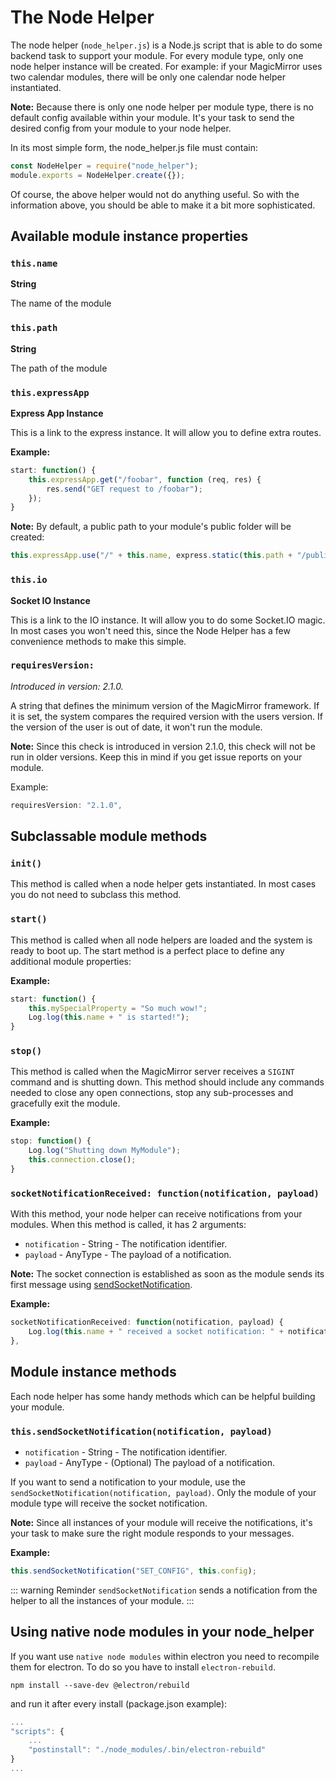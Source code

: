 # The Node Helper

The node helper (`node_helper.js`) is a Node.js script that is able to do some
backend task to support your module. For every module type, only one node helper
instance will be created. For example: if your MagicMirror uses two calendar
modules, there will be only one calendar node helper instantiated.

**Note:** Because there is only one node helper per module type, there is no
default config available within your module. It's your task to send the desired
config from your module to your node helper.

In its most simple form, the node_helper.js file must contain:

```javascript
const NodeHelper = require("node_helper");
module.exports = NodeHelper.create({});
```

Of course, the above helper would not do anything useful. So with the
information above, you should be able to make it a bit more sophisticated.

## Available module instance properties

### `this.name`

**String**

The name of the module

### `this.path`

**String**

The path of the module

### `this.expressApp`

**Express App Instance**

This is a link to the express instance. It will allow you to define extra
routes.

**Example:**

```javascript
start: function() {
	this.expressApp.get("/foobar", function (req, res) {
		res.send("GET request to /foobar");
	});
}
```

**Note:** By default, a public path to your module's public folder will be
created:

```javascript
this.expressApp.use("/" + this.name, express.static(this.path + "/public"));
```

### `this.io`

**Socket IO Instance**

This is a link to the IO instance. It will allow you to do some Socket.IO magic.
In most cases you won't need this, since the Node Helper has a few convenience
methods to make this simple.

### `requiresVersion:`

_Introduced in version: 2.1.0._

A string that defines the minimum version of the MagicMirror framework. If it is
set, the system compares the required version with the users version. If the
version of the user is out of date, it won't run the module.

**Note:** Since this check is introduced in version 2.1.0, this check will not
be run in older versions. Keep this in mind if you get issue reports on your
module.

Example:

```javascript
requiresVersion: "2.1.0",
```

## Subclassable module methods

### `init()`

This method is called when a node helper gets instantiated. In most cases you do
not need to subclass this method.

### `start()`

This method is called when all node helpers are loaded and the system is ready
to boot up. The start method is a perfect place to define any additional module
properties:

**Example:**

```javascript
start: function() {
	this.mySpecialProperty = "So much wow!";
	Log.log(this.name + " is started!");
}
```

### `stop()`

This method is called when the MagicMirror server receives a `SIGINT` command
and is shutting down. This method should include any commands needed to close
any open connections, stop any sub-processes and gracefully exit the module.

**Example:**

```javascript
stop: function() {
	Log.log("Shutting down MyModule");
	this.connection.close();
}
```

### `socketNotificationReceived: function(notification, payload)`

With this method, your node helper can receive notifications from your modules.
When this method is called, it has 2 arguments:

- `notification` - String - The notification identifier.
- `payload` - AnyType - The payload of a notification.

**Note:** The socket connection is established as soon as the module sends its
first message using
[sendSocketNotification](core-module-file.md#this-sendsocketnotification-notification-payload).

**Example:**

```javascript
socketNotificationReceived: function(notification, payload) {
	Log.log(this.name + " received a socket notification: " + notification + " - Payload: " + payload);
},
```

## Module instance methods

Each node helper has some handy methods which can be helpful building your
module.

### `this.sendSocketNotification(notification, payload)`

- `notification` - String - The notification identifier.
- `payload` - AnyType - (Optional) The payload of a notification.

If you want to send a notification to your module, use the
`sendSocketNotification(notification, payload)`. Only the module of your module
type will receive the socket notification.

**Note:** Since all instances of your module will receive the notifications,
it's your task to make sure the right module responds to your messages.

**Example:**

```javascript
this.sendSocketNotification("SET_CONFIG", this.config);
```

::: warning Reminder
`sendSocketNotification` sends a notification from the helper to all the instances of your module.
:::

## Using native node modules in your node_helper

If you want use `native node modules` within electron you need to recompile them
for electron. To do so you have to install `electron-rebuild`.

```shell
npm install --save-dev @electron/rebuild
```

and run it after every install (package.json example):

```javascript
...
"scripts": {
	...
	"postinstall": "./node_modules/.bin/electron-rebuild"
}
...
```
